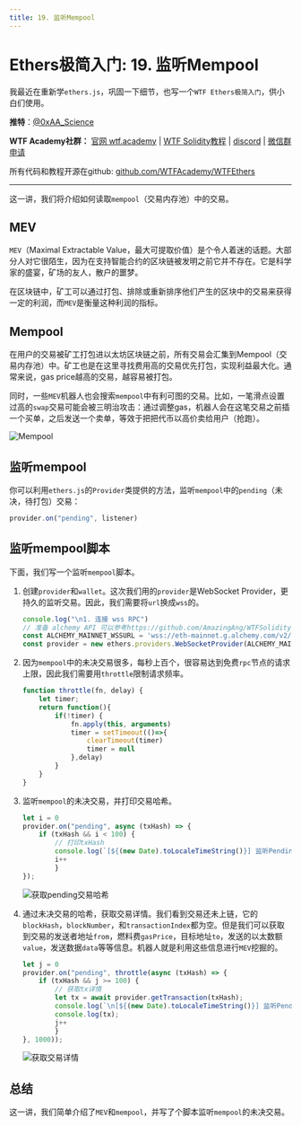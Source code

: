 ```yaml
---
title: 19. 监听Mempool
---
```


# Ethers极简入门: 19. 监听Mempool

我最近在重新学`ethers.js`，巩固一下细节，也写一个`WTF Ethers极简入门`，供小白们使用。

**推特**：[@0xAA_Science](https://twitter.com/0xAA_Science)

**WTF Academy社群：** [官网 wtf.academy](https://wtf.academy) | [WTF Solidity教程](https://github.com/AmazingAng/WTFSolidity) | [discord](https://discord.gg/5akcruXrsk) | [微信群申请](https://docs.google.com/forms/d/e/1FAIpQLSe4KGT8Sh6sJ7hedQRuIYirOoZK_85miz3dw7vA1-YjodgJ-A/viewform?usp=sf_link)

所有代码和教程开源在github: [github.com/WTFAcademy/WTFEthers](https://github.com/WTFAcademy/WTFEthers)

-----

这一讲，我们将介绍如何读取`mempool`（交易内存池）中的交易。

## MEV

`MEV`（Maximal Extractable Value，最大可提取价值）是个令人着迷的话题。大部分人对它很陌生，因为在支持智能合约的区块链被发明之前它并不存在。它是科学家的盛宴，矿场的友人，散户的噩梦。

在区块链中，矿工可以通过打包、排除或重新排序他们产生的区块中的交易来获得一定的利润，而`MEV`是衡量这种利润的指标。

## Mempool

在用户的交易被矿工打包进以太坊区块链之前，所有交易会汇集到Mempool（交易内存池）中。矿工也是在这里寻找费用高的交易优先打包，实现利益最大化。通常来说，gas price越高的交易，越容易被打包。

同时，一些`MEV`机器人也会搜索`mempool`中有利可图的交易。比如，一笔滑点设置过高的`swap`交易可能会被三明治攻击：通过调整gas，机器人会在这笔交易之前插一个买单，之后发送一个卖单，等效于把把代币以高价卖给用户（抢跑）。

![Mempool](./img/19-1.png)

## 监听mempool

你可以利用`ethers.js`的`Provider`类提供的方法，监听`mempool`中的`pending`（未决，待打包）交易：

```js
provider.on("pending", listener)
```

## 监听mempool脚本

下面，我们写一个监听`mempool`脚本。

1. 创建`provider`和`wallet`。这次我们用的`provider`是WebSocket Provider，更持久的监听交易。因此，我们需要将`url`换成`wss`的。

    ```js
    console.log("\n1. 连接 wss RPC")
    // 准备 alchemy API 可以参考https://github.com/AmazingAng/WTFSolidity/blob/main/Topics/Tools/TOOL04_Alchemy/readme.md 
    const ALCHEMY_MAINNET_WSSURL = 'wss://eth-mainnet.g.alchemy.com/v2/oKmOQKbneVkxgHZfibs-iFhIlIAl6HDN';
    const provider = new ethers.providers.WebSocketProvider(ALCHEMY_MAINNET_WSSURL);
    ```

2. 因为`mempool`中的未决交易很多，每秒上百个，很容易达到免费`rpc`节点的请求上限，因此我们需要用`throttle`限制请求频率。

    ```js
    function throttle(fn, delay) {
        let timer;
        return function(){
            if(!timer) {
                fn.apply(this, arguments)
                timer = setTimeout(()=>{
                    clearTimeout(timer)
                    timer = null
                },delay)
            }
        }
    }
    ```

3. 监听`mempool`的未决交易，并打印交易哈希。

    ```js
    let i = 0
    provider.on("pending", async (txHash) => {
        if (txHash && i < 100) {
            // 打印txHash
            console.log(`[${(new Date).toLocaleTimeString()}] 监听Pending交易 ${i}: ${txHash} \r`);
            i++
            }
    });
    ```
    ![获取pending交易哈希](./img/19-2.png)

4. 通过未决交易的哈希，获取交易详情。我们看到交易还未上链，它的`blockHash`，`blockNumber`，和`transactionIndex`都为空。但是我们可以获取到交易的发送者地址`from`，燃料费`gasPrice`，目标地址`to`，发送的以太数额`value`，发送数据`data`等等信息。机器人就是利用这些信息进行`MEV`挖掘的。

    ```js
    let j = 0
    provider.on("pending", throttle(async (txHash) => {
        if (txHash && j >= 100) {
            // 获取tx详情
            let tx = await provider.getTransaction(txHash);
            console.log(`\n[${(new Date).toLocaleTimeString()}] 监听Pending交易 ${j}: ${txHash} \r`);
            console.log(tx);
            j++
            }
    }, 1000));
    ```
    ![获取交易详情](./img/19-3.png)

## 总结

这一讲，我们简单介绍了`MEV`和`mempool`，并写了个脚本监听`mempool`的未决交易。
